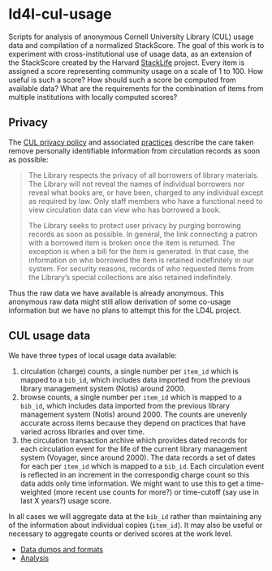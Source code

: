 # ld4l-cul-usage

Scripts for analysis of anonymous Cornell University Library (CUL) usage data and compilation of a normalized StackScore. The goal of this work is to experiment with cross-institutional use of usage data, as an extension of the StackScore created by the Harvard [StackLife](http://stacklife.harvard.edu/) project. Every item is assigned a score representing community usage on a scale of 1 to 100. How useful is such a score? How should such a score be computed from available data? What are the requirements for the combination of items from multiple institutions with locally computed scores?

## Privacy

The [CUL privacy policy](https://www.library.cornell.edu/privacy) and associated [practices](https://www.library.cornell.edu/practices) describe the care taken remove personally identifiable information from circulation records as soon as possible:

> The Library respects the privacy of all borrowers of library materials. The Library will not reveal the names of individual borrowers nor reveal what books are, or have been, charged to any individual except as required by law.  Only staff members who have a functional need to view circulation data can view who has borrowed a book.
> 
> The Library seeks to protect user privacy by purging borrowing records as soon as possible.  In general, the link connecting a patron with a borrowed item is broken once the item is returned.  The exception is when a bill for the item is generated.  In that case, the information on who borrowed the item is retained indefinitely in our system.  For security reasons, records of who requested items from the Library’s special collections are also retained indefinitely.

Thus the raw data we have available is already anonymous. This anonymous raw data might still allow derivation of some co-usage information but we have no plans to attempt this for the LD4L project.

## CUL usage data

We have three types of local usage data available:

  1. circulation (charge) counts, a single number per `item_id` which is mapped to a `bib_id`, which includes data imported from the previous library management system (Notis) around 2000.
  2. browse counts, a single number per `item_id` which is mapped to a `bib_id`, which includes data imported from the previous library management system (Notis) around 2000. The counts are unevenly accurate across items because they depend on practices that have varied across libraries and over time.
  3. the circulation transaction archive which provides dated records for each circulation event for the life of the current library management system (Voyager, since around 2000). The data records a set of dates for each per `item_id` which is mapped to a `bib_id`. Each circulation event is reflected in an increment in the correspondig charge count so this data adds only time information. We might want to use this to get a time-weighted (more recent use counts for more?) or time-cutoff (say use in last X years?) usage score. 

In all cases we will aggregate data at the `bib_id` rather than maintaining any of the information about individual copies (`item_id`). It may also be useful or necessary to aggregate counts or derived scores at the work level.

  * [Data dumps and formats](README_DATA.md)
  * [Analysis](analysis/README.md)
